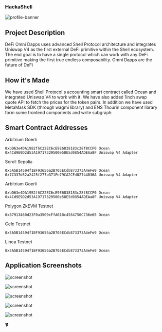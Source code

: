 ### HackaShell

![profile-banner](shell-protocol.png)

## Project Description

DeFi Omni Dapps uses advanced Shell Protocol architecture and integrates Uniswap V4 as the first external DeFi primitive within the Shell ecosystem. The end goal is to have a single protocol which can work with any DeFi primitive making the first true endless composability. Omni Dapps are the future of DeFi

## How it's Made

We have used Shell Protocol's accounting smart contract called Ocean and integrated Uniswap V4 to work with it. We have also added 1inch swap quote API to fetch the prices for the token pairs. In addition we have used MetaMask SDK (through wagmi library) and ENS Thourin component library form some frontend components and write subgraph

## Smart Contract Addresses

Arbitrium Goerli

```
0xbD63e4DA19B2f6C22EC6cE9E6838183c28f8CCF0 Ocean
0x4Cd9E9D2d53A19717329500e58E5d0854ADEAa8F Uniswap V4 Adapter
```

Scroll Sepolia

```
0x5A5B14594f1BF93656a2B705ECdb873373A4eFe9 Ocean
0x7C337d52a2425f277b371Fe79CA2CEd02744836A Uniswap V4 Adapter
```

Arbitrium Goerli

```
0xbD63e4DA19B2f6C22EC6cE9E6838183c28f8CCF0 Ocean
0x4Cd9E9D2d53A19717329500e58E5d0854ADEAa8F Uniswap V4 Adapter
```

Polygon ZkEVM Testnet

```
0x87913460d23F0a3509cFfA018c4584750C736e65 Ocean
```

Celo Testnet

```
0x5A5B14594f1BF93656a2B705ECdb873373A4eFe9 Ocean
```

Linea Testnet

```
0x5A5B14594f1BF93656a2B705ECdb873373A4eFe9 Ocean
```

## Application Screenshots

![screenshot](screenshot-5.png)

![screenshot](screenshot-4.png)

![screenshot](screenshot-3.png)

![screenshot](screenshot-2.png)

![screenshot](screenshot-1.png)

🍀

